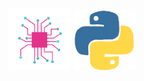 <br>
<br>
<br>
<br>
<br>
<br>
<br>
<br>
<br>
<p align = "center">
<img src="ml.gif" alt="Machine Learning" width="100">
<img src="python.gif" alt="Machine Learning" width="100">

</p>


<br>
<br>
<br>
<br>
<br>
<p align="center">
<a href="https://github.com/shaiful019"><i class="fa fa-github-alt fa-2x"></i></a>
<a href="https://www.linkedin.com/in/shaiful019/"><i class="fa fa-linkedin fa-2x" aria-hidden="true"></i></a>
<a href="https://www.facebook.com/shaiful.islam.54"><i class="fa fa-facebook fa-2x"></i></a>
<a href="https://twitter.com/IslamMador"><i class="fa fa-twitter fa-2x"></i></a>
<a href="https://www.instagram.com/shaiful_islam/"><i class="fa fa-instagram fa-2x"></i></a>
<a href="https://www.youtube.com/channel/UCO33uSKch7AR8HkZpEgEGdQ?view_as=subscriber"><i class="fa fa-youtube fa-2x"></i></a>
</p>
<br>
<br>
<br>
